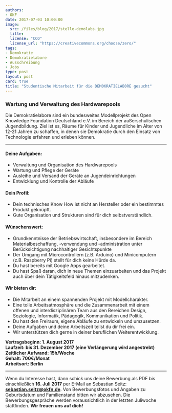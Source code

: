 ```yaml
---
authors:
- OKF
date: 2017-07-03 10:00:00
image:
  src: /files/blog/2017/stelle-demolabs.jpg
  title:
  license: "CCO"
  license_url: "https://creativecommons.org/choose/zero/"
tags:
- Demokratie
- Demokratielabore
- Ausschreibung
- Jobs
type: post
layout: post
card: true
title: "Studentische Mitarbeit für die DEM0KRATIELAB0RE gesucht"
---
```


### Wartung und Verwaltung des Hardwarepools

Die Demokratielabore sind ein bundesweites Modellprojekt des Open Knowledge Foundation Deutschland e.V. im Bereich der außerschulischen Jugendbildung. Ziel ist es, Räume für Kinder und Jugendliche im Alter von 12-21 Jahren zu schaffen, in denen sie Demokratie durch den Einsatz von Technologie erfahren und erleben können.

<hr>

#### Deine Aufgaben:

- Verwaltung und Organisation des Hardwarepools
- Wartung und Pflege der Geräte
- Ausleihe und Versand der Geräte an Jugendeinrichtungen
- Entwicklung und Kontrolle der Abläufe

#### Dein Profil:

- Dein technisches Know How ist nicht an Hersteller oder ein bestimmtes Produkt geknüpft.
- Gute Organisation und Strukturen sind für dich selbstverständlich.

#### Wünschenswert:

- Grundkenntnisse der Betriebswirtschaft, insbesondere im Bereich  Materialbeschaffung, -verwendung und -administration unter Berücksichtigung nachhaltiger Gesichtspunkte
- Der Umgang mit Microcontrollern (z.B. Arduino) und Minicomputern (z.B. Raspberry Pi) stellt für dich keine Hürde da.
- Du hast bereits mit Google Apps gearbeitet.
- Du hast Spaß daran, dich in neue Themen einzuarbeiten und das Projekt auch über dein Tätigkeitsfeld hinaus mitzudenken.

#### Wir bieten dir:
- Die Mitarbeit an einem spannenden Projekt mit Modellcharakter. 
- Eine tolle Arbeitsatmosphäre und die Zusammenarbeit mit einem offenen und interdisziplinären Team aus den Bereichen Design, Soziologie, Informatik, Pädagogik, Kommunikation und Politik. 
- Du hast den Freiraum, eigene Abläufe zu entwickeln und umzusetzen. 
- Deine Aufgaben und deine Arbeitszeit teilst du dir frei ein. 
- Wir unterstützen dich gerne in deiner beruflichen Weiterentwicklung.

 **Vertragsbeginn: 1. August 2017 <br/>
Laufzeit: bis 31. Dezember 2017 (eine Verlängerung wird angestrebt) <br/>
Zeitlicher Aufwand: 15h/Woche <br/>
Gehalt: 700€/Monat <br/>
Arbeitsort: Berlin**

<hr>

Wenn du Interesse hast, dann schick uns deine Bewerbung als PDF bis einschließlich **16. Juli 2017** per E-Mail an Sebastian Seitz: **sebastian.seitz@okfn.de**. Von Bewerbungsfotos und Angaben zu Geburtsdatum und Familienstand bitten wir abzusehen.
Die Bewerbungsgespräche werden voraussichtlich in der letzten Juliwoche stattfinden.
**Wir freuen uns auf dich!**
